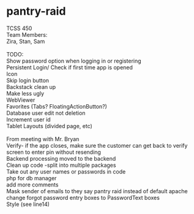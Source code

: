 # pantry-raid
TCSS 450 <br>
Team Members: <br>
Zira, Stan, Sam
<br>
<br>TODO: <br>
Show password option when logging in or registering <br>
Persistent Login/ Check if first time app is opened <br>
Icon <br>
Skip login button <br>
Backstack clean up <br>
Make less ugly <br>
WebViewer <br>
Favorites (Tabs? FloatingActionButton?) <br>
Database user edit not deletion <br>
Increment user id <br>
Tablet Layouts (divided page, etc) <br>
<br> From meeting with Mr. Bryan <br>
Verify- if the app closes, make sure the customer can get back to verify screen to enter pin without resending <br>
Backend processing moved to the backend <br>
Clean up code -split into multiple packages <br>
Take out any user names or passwords in code <br>
php for db manager <br>
add more comments <br>
Mask sender of emails to they say pantry raid instead of default apache <br>
change forgot password entry boxes to PasswordText boxes <br>
Style (see line14) <br>
